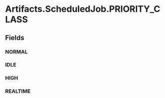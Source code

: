 ﻿


# Artifacts.ScheduledJob.PRIORITY_CLASS

## Fields

### NORMAL

### IDLE

### HIGH

### REALTIME
